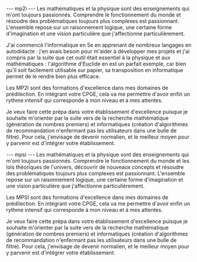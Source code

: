 --- mp2i ---
Les mathématiques et la physique sont des enseignements qui m'ont toujours passionnés. Comprendre le fonctionnement du monde et résoudre des problématiques toujours plus complexes est passionnant. L'ensemble repose sur un raisonnement logique, une certaine forme d'imagination et une vision particulière que j'affectionne particulièrement.

J'ai commencé l'informatique en 5e en apprenant de nombreux langages en autodidacte : j'en avais besoin pour m'aider à développer mes projets et j'ai compris par la suite que cet outil était essentiel à la physique et aux mathématiques : l'algorithme d'Euclide en est un parfait exemple, car bien qu'il soit facilement utilisable sur papier, sa transposition en informatique permet de le rendre bien plus efficace.

Les MP2I sont des formations d'excellence dans mes domaines de prédilection. En intégrant votre CPGE, cela va me permettre d'avoir enfin un rythme intensif qui corresponde à mon niveau et à mes attentes.

Je veux faire cette prépa dans votre établissement d'excellence puisque je souhaite m'orienter par la suite vers de la recherche mathématique (génération de nombres premiers) et informatiques (création d'algorithmes de recommandation n'enfermant pas les utilisateurs dans une bulle de filtre). Pour cela, j'envisage de devenir normalien, et le meilleur moyen pour y parvenir est d'intégrer votre établissement.

--- mpsi ---
Les mathématiques et la physique sont des enseignements qui m'ont toujours passionnés. Comprendre le fonctionnement du monde et les lois théoriques de l'univers, découvrir de nouveaux concepts et résoudre des problématiques toujours plus complexes est passionnant. L'ensemble repose sur un raisonnement logique, une certaine forme d'imagination et une vision particulière que j'affectionne particulièrement.

Les MPSI sont des formations d'excellence dans mes domaines de prédilection. En intégrant votre CPGE, cela va me permettre d'avoir enfin un rythme intensif qui corresponde à mon niveau et à mes attentes.

Je veux faire cette prépa dans votre établissement d'excellence puisque je souhaite m'orienter par la suite vers de la recherche mathématique (génération de nombres premiers) et informatiques (création d'algorithmes de recommandation n'enfermant pas les utilisateurs dans une bulle de filtre). Pour cela, j'envisage de devenir normalien, et le meilleur moyen pour y parvenir est d'intégrer votre établissement.
